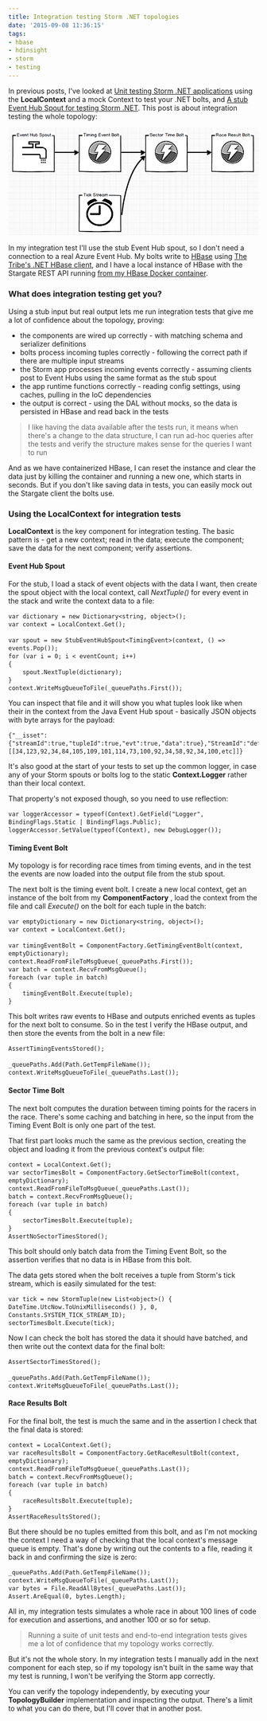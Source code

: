 ```yaml
---
title: Integration testing Storm .NET topologies
date: '2015-09-08 11:36:15'
tags:
- hbase
- hdinsight
- storm
- testing
---
```


In previous posts, I've looked at [Unit testing Storm .NET applications](https://blog.sixeyed.com/unit-testing-net-storm-applications/) using the **LocalContext** and a mock Context to test your .NET bolts, and [A stub Event Hub Spout for testing Storm .NET](https://blog.sixeyed.com/a-stub-event-hub-spout-for-testing-storm-net). This post is about integration testing the whole topology:

![Storm .NET topology](/content/images/2015/09/storm-testing-1.png)

In my integration test I'll use the stub Event Hub spout, so I don't need a connection to a real Azure Event Hub. My bolts write to [HBase](https://hbase.apache.org/) using [The Tribe's .NET HBase client](https://www.nuget.org/packages/HBase.Stargate.Client/), and I have a local instance of HBase with the Stargate REST API running [from my HBase Docker container](https://hub.docker.com/r/sixeyed/hbase-stargate/).

### What does integration testing get you?

Using a stub input but real output lets me run integration tests that give me a lot of confidence about the topology, proving:

- the components are wired up correctly - with matching schema and serializer definitions
- bolts process incoming tuples correctly - following the correct path if there are multiple input streams
- the Storm app processes incoming events correctly - assuming clients post to Event Hubs using the same format as the stub spout
- the app runtime functions correctly - reading config settings, using caches, pulling in the IoC dependencies
- the output is correct - using the DAL without mocks, so the data is persisted in HBase and read back in the tests

> I like having the data available after the tests run, it means when there's a change to the data structure, I can run ad-hoc queries after the tests and verify the structure makes sense for the queries I want to run

And as we have containerized HBase, I can reset the instance and clear the data just by killing the container and running a new one, which starts in seconds. But if you don't like saving data in tests, you can easily mock out the Stargate client the bolts use.

### Using the LocalContext for integration tests

**LocalContext** is the key component for integration testing. The basic pattern is - get a new context; read in the data; execute the component; save the data for the next component; verify assertions.

#### Event Hub Spout

For the stub, I load a stack of event objects with the data I want, then create the spout object with the local context, call _NextTuple()_ for every event in the stack and write the context data to a file:

    var dictionary = new Dictionary<string, object>();
    var context = LocalContext.Get();
    
    var spout = new StubEventHubSpout<TimingEvent>(context, () => events.Pop());
    for (var i = 0; i < eventCount; i++)
    {
        spout.NextTuple(dictionary);
    }
    context.WriteMsgQueueToFile(_queuePaths.First());

You can inspect that file and it will show you what tuples look like when their in the context from the Java Event Hub spout - basically JSON objects with byte arrays for the payload:

    {"__isset":{"streamId":true,"tupleId":true,"evt":true,"data":true},"StreamId":"default","TupleId":"","Evt":1000,"Data":[[34,123,92,34,84,105,109,101,114,73,100,92,34,58,92,34,100,etc]]}

It's also good at the start of your tests to set up the common logger, in case any of your Storm spouts or bolts log to the static **Context.Logger** rather than their local context.

That property's not exposed though, so you need to use reflection:

    var loggerAccessor = typeof(Context).GetField("Logger", BindingFlags.Static | BindingFlags.Public);
    loggerAccessor.SetValue(typeof(Context), new DebugLogger());

#### Timing Event Bolt

My topology is for recording race times from timing events, and in the test the events are now loaded into the output file from the stub spout.

The next bolt is the timing event bolt. I create a new local context, get an instance of the bolt from my **ComponentFactory** , load the context from the file and call _Execute()_ on the bolt for each tuple in the batch:

    var emptyDictionary = new Dictionary<string, object>();
    var context = LocalContext.Get();
                
    var timingEventBolt = ComponentFactory.GetTimingEventBolt(context, emptyDictionary);            
    context.ReadFromFileToMsgQueue(_queuePaths.First());
    var batch = context.RecvFromMsgQueue();
    foreach (var tuple in batch)
    {
        timingEventBolt.Execute(tuple);
    }

This bolt writes raw events to HBase and outputs enriched events as tuples for the next bolt to consume. So in the test I verify the HBase output, and then store the events from the bolt in a new file:

    AssertTimingEventsStored();
    
    _queuePaths.Add(Path.GetTempFileName());                       
    context.WriteMsgQueueToFile(_queuePaths.Last());

#### Sector Time Bolt

The next bolt computes the duration between timing points for the racers in the race. There's some caching and batching in here, so the input from the Timing Event Bolt is only one part of the test.

That first part looks much the same as the previous section, creating the object and loading it from the previous context's output file:

    context = LocalContext.Get();           
    var sectorTimesBolt = ComponentFactory.GetSectorTimeBolt(context, emptyDictionary);
    context.ReadFromFileToMsgQueue(_queuePaths.Last());
    batch = context.RecvFromMsgQueue();
    foreach (var tuple in batch)
    {
        sectorTimesBolt.Execute(tuple);
    }
    AssertNoSectorTimesStored();

This bolt should only batch data from the Timing Event Bolt, so the assertion verifies that no data is in HBase from this bolt.

The data gets stored when the bolt receives a tuple from Storm's tick stream, which is easily simulated for the test:

    var tick = new StormTuple(new List<object>() { DateTime.UtcNow.ToUnixMilliseconds() }, 0, Constants.SYSTEM_TICK_STREAM_ID);
    sectorTimesBolt.Execute(tick);

Now I can check the bolt has stored the data it should have batched, and then write out the context data for the final bolt:

    AssertSectorTimesStored();
    
    _queuePaths.Add(Path.GetTempFileName());
    context.WriteMsgQueueToFile(_queuePaths.Last());

#### Race Results Bolt

For the final bolt, the test is much the same and in the assertion I check that the final data is stored:

    context = LocalContext.Get();
    var raceResultsBolt = ComponentFactory.GetRaceResultBolt(context, emptyDictionary);
    context.ReadFromFileToMsgQueue(_queuePaths.Last());
    batch = context.RecvFromMsgQueue();
    foreach (var tuple in batch)
    {
        raceResultsBolt.Execute(tuple);
    }
    AssertRaceResultsStored();

But there should be no tuples emitted from this bolt, and as I'm not mocking the context I need a way of checking that the local context's message queue is empty. That's done by writing out the contents to a file, reading it back in and confirming the size is zero:

    _queuePaths.Add(Path.GetTempFileName());
    context.WriteMsgQueueToFile(_queuePaths.Last());
    var bytes = File.ReadAllBytes(_queuePaths.Last());
    Assert.AreEqual(0, bytes.Length);

All in, my integration tests simulates a whole race in about 100 lines of code for execution and assertions, and another 100 or so for setup.

> Running a suite of unit tests and end-to-end integration tests gives me a lot of confidence that my topology works correctly.

But it's not the whole story. In my integration tests I manually add in the next component for each step, so if my topology isn't built in the same way that my test is running, I won't be verifying the Storm app correctly.

You can verify the topology independently, by executing your **TopologyBuilder** implementation and inspecting the output. There's a limit to what you can do there, but I'll cover that in another post.

<!--kg-card-end: markdown-->